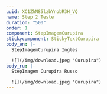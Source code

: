 ```yaml
---
uuid: XC1ZhN85lzbYnobR3H_VQ
name: Step 2 Teste
duration: "500"
order: 1
component: StepImagemCurupira
stickycomponent: StickyTextCurupira
body_en: |-
  StepImagemCurupira Ingles

  ![](/img/download.jpeg "Curupira")
body_ru: |-
  StepImagem Curupira Russo

  ![](/img/download.jpeg "Curupira")
---
```

